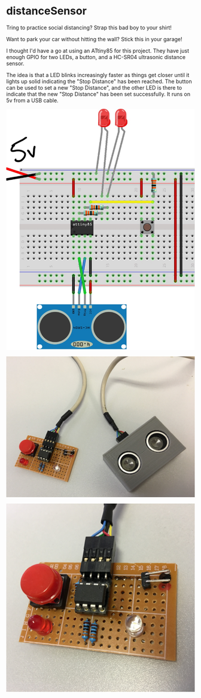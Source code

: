 # distanceSensor

Tring to practice social distancing? Strap this bad boy to your shirt!

Want to park your car without hitting the wall? Stick this in your garage!

I thought I'd have a go at using an ATtiny85 for this project. They have just enough GPIO for two LEDs, a button, and a HC-SR04 ultrasonic distance sensor.

The idea is that a LED blinks increasingly faster as things get closer until it lights up solid indicating the "Stop Distance" has been reached. The button can be used to set a new "Stop Distance", and the other LED is there to indicate that the new "Stop Distance" has been set successfully. It runs on 5v from a USB cable.

![Wiring Diagram](distanceSensor-fritzing.jpg)

![Complete](distanceSensor-complete.jpg)

![Close](distanceSensor-close.jpg)
